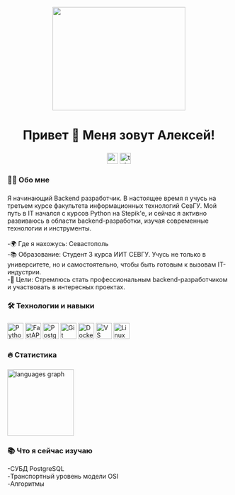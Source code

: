 <br clear="both">

<div align="center">
  <img height="234" width="300" src="https://i.pinimg.com/originals/f0/f0/d9/f0f0d932d6e39c7af5aa305cbd8da735.gif"  />
</div>


###

<h1 align="center">Привет 👋 Меня зовут Алексей!</h1>

###

<p align="center">
  <a href="mailto:darlitch@al-nsu.ru" target="_blank" style="text-decoration: none;">
    <img src="https://img.shields.io/badge/%D0%AF%D0%BD%D0%B4%D0%B5%D0%BA%D1%81%20%D0%9F%D0%BE%D1%87%D1%82%D0%B0-ffca38?style=flat&logo=ycombinator&logoColor=white" height="25" alt="yandex logo" />
  </a><a href="https://t.me/darlitch" target="_blank" style="text-decoration: none;">
    <img src="https://img.shields.io/badge/Telegram-26A5E4?style=flat&logo=telegram&logoColor=white" height="25" alt="telegram logo" />
  </a>
</p>

###

###

<h3 align="left">👩‍💻  Обо мне</h3>

###

<p align="left">Я начинающий Backend разработчик. В настоящее время я учусь на третьем курсе факультета информационных технологий СевГУ. Мой путь в IT начался с курсов Python на Stepik'e, и сейчас я активно развиваюсь в области backend-разработки, изучая современные технологии и инструменты.<br><br>-🌍 Где я нахожусь: Севастополь<br>-📚 Образование: Студент 3 курса ИИТ СЕВГУ. Учусь не только в университете, но и самостоятельно, чтобы быть готовым к вызовам IT-индустрии.<br>-🚀 Цели: Стремлюсь стать профессиональным backend-разработчиком и участвовать в интересных проектах.<br></p>

###

<h3 align="left">🛠 Технологии и навыки</h3>

###

<div align="left">
  <a href="https://www.python.org/" target="_blank" rel="noreferrer"><img src="https://raw.githubusercontent.com/danielcranney/readme-generator/main/public/icons/skills/python-colored.svg" width="36" height="36" alt="Python" /></a>
  <a href="https://fastapi-tutorial.readthedocs.io/en/latest/" target="_blank" rel="noreferrer"><img src="https://raw.githubusercontent.com/danielcranney/readme-generator/main/public/icons/skills/fastapi-colored.svg" width="36" height="36" alt="FastAPI" /></a>
  <a href="https://www.postgresql.org/" target="_blank" rel="noreferrer"><img src="https://raw.githubusercontent.com/danielcranney/readme-generator/main/public/icons/skills/postgresql-colored.svg" width="36" height="36" alt="PostgreSQL" /></a>
  <a href="https://git-scm.com/" target="_blank" rel="noreferrer"><img src="https://raw.githubusercontent.com/danielcranney/readme-generator/main/public/icons/skills/git-colored.svg" width="36" height="36" alt="Git" /></a>
  <a href="https://www.docker.com/" target="_blank" rel="noreferrer"><img src="https://raw.githubusercontent.com/danielcranney/readme-generator/main/public/icons/skills/docker-colored.svg" width="36" height="36" alt="Docker" /></a>
  <a href="https://code.visualstudio.com/" target="_blank" rel="noreferrer"><img src="https://raw.githubusercontent.com/danielcranney/readme-generator/main/public/icons/skills/visualstudiocode.svg" width="36" height="36" alt="VS Code" /></a>
  <a href="https://www.linux.org" target="_blank" rel="noreferrer"><img src="https://raw.githubusercontent.com/danielcranney/readme-generator/main/public/icons/skills/linux-colored.svg" width="36" height="36" alt="Linux" /></a>
</div>

###

<h3 align="left">🔥   Cтатистика</h3>

###
<div align="left">
<img src="https://github-readme-stats.vercel.app/api/top-langs?username=Darlitch&locale=en&hide_title=false&layout=compact&card_width=320&langs_count=5&theme=tokyonight&hide_border=false&order=2" height="150" alt="languages graph"  />
</div>

###
<h3 align="left">📚   Что я сейчас изучаю</h3>

<p>-СУБД PostgreSQL<br>-Транспортный уровень модели OSI<br>-Алгоритмы</p>
